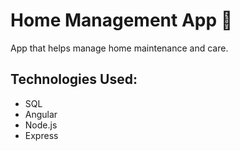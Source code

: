 # Home Management App :house_with_garden:

App that helps manage home maintenance and care.

## Technologies Used:
* SQL
* Angular
* Node.js
* Express

